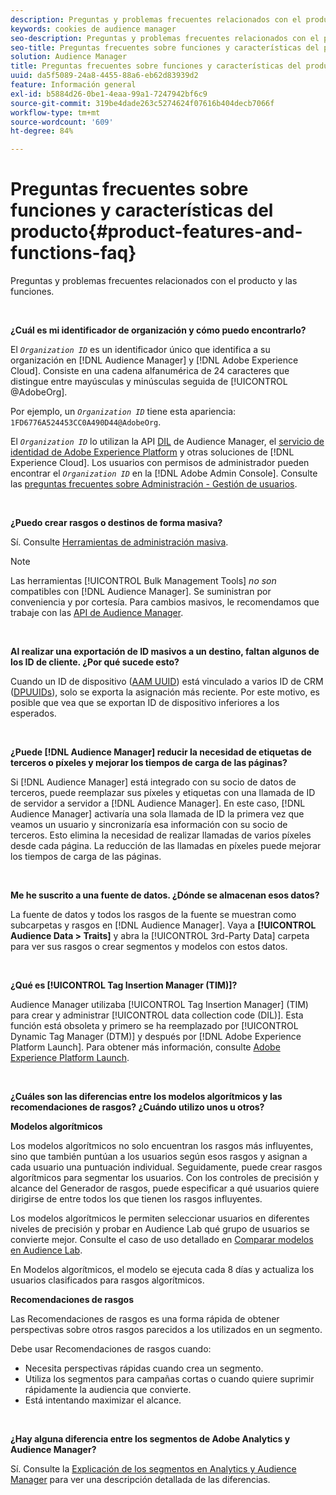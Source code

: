 ```yaml
---
description: Preguntas y problemas frecuentes relacionados con el producto y las funciones.
keywords: cookies de audience manager
seo-description: Preguntas y problemas frecuentes relacionados con el producto y las funciones.
seo-title: Preguntas frecuentes sobre funciones y características del producto
solution: Audience Manager
title: Preguntas frecuentes sobre funciones y características del producto
uuid: da5f5089-24a8-4455-88a6-eb62d83939d2
feature: Información general
exl-id: b5884d26-0be1-4eaa-99a1-7247942bf6c9
source-git-commit: 319be4dade263c5274624f07616b404decb7066f
workflow-type: tm+mt
source-wordcount: '609'
ht-degree: 84%

---
```


# Preguntas frecuentes sobre funciones y características del producto{#product-features-and-functions-faq}

Preguntas y problemas frecuentes relacionados con el producto y las funciones.

 

<!-- 

faq_features_functions.xml

 -->

**¿Cuál es mi identificador de organización y cómo puedo encontrarlo?**

El *`Organization ID`* es un identificador único que identifica a su organización en [!DNL Audience Manager] y [!DNL Adobe Experience Cloud]. Consiste en una cadena alfanumérica de 24 caracteres que distingue entre mayúsculas y minúsculas seguida de [!UICONTROL @AdobeOrg].

Por ejemplo, un *`Organization ID`* tiene esta apariencia: `1FD6776A524453CC0A490D44@AdobeOrg`.

El *`Organization ID`* lo utilizan la API [DIL](../dil/dil-overview.md) de Audience Manager, el [servicio de identidad de Adobe Experience Platform](https://experienceleague.adobe.com/docs/id-service/using/home.html) y otras soluciones de [!DNL Experience Cloud]. Los usuarios con permisos de administrador pueden encontrar el *`Organization ID`* en la [!DNL Adobe Admin Console]. Consulte las [preguntas frecuentes sobre Administración - Gestión de usuarios](https://experienceleague.adobe.com/docs/core-services/interface/manage-users-and-products/admin-getting-started.html).

 

**¿Puedo crear rasgos o destinos de forma masiva?**

Sí. Consulte [Herramientas de administración masiva](../reference/bulk-management-tools/bulk-management-intro.md).

>[!NOTE]
>
>Las herramientas [!UICONTROL Bulk Management Tools] *no son* compatibles con [!DNL Audience Manager]. Se suministran por conveniencia y por cortesía. Para cambios masivos, le recomendamos que trabaje con las [API de Audience Manager](../api/api.md).

 

**Al realizar una exportación de ID masivos a un destino, faltan algunos de los ID de cliente. ¿Por qué sucede esto?**

Cuando un ID de dispositivo ([AAM UUID](../reference/ids-in-aam.md)) está vinculado a varios ID de CRM ([DPUUIDs](../reference/ids-in-aam.md)), solo se exporta la asignación más reciente. Por este motivo, es posible que vea que se exportan ID de dispositivo inferiores a los esperados.

 

**¿Puede [!DNL Audience Manager] reducir la necesidad de etiquetas de terceros o píxeles y mejorar los tiempos de carga de las páginas?**

Si [!DNL Audience Manager] está integrado con su socio de datos de terceros, puede reemplazar sus píxeles y etiquetas con una llamada de ID de servidor a servidor a [!DNL Audience Manager]. En este caso, [!DNL Audience Manager] activaría una sola llamada de ID la primera vez que veamos un usuario y sincronizaría esa información con su socio de terceros. Esto elimina la necesidad de realizar llamadas de varios píxeles desde cada página. La reducción de las llamadas en píxeles puede mejorar los tiempos de carga de las páginas.

 

**Me he suscrito a una fuente de datos. ¿Dónde se almacenan esos datos?**

La fuente de datos y todos los rasgos de la fuente se muestran como subcarpetas y rasgos en [!DNL Audience Manager]. Vaya a **[!UICONTROL Audience Data > Traits]** y abra la [!UICONTROL 3rd-Party Data] carpeta para ver sus rasgos o crear segmentos y modelos con estos datos.

 

**¿Qué es [!UICONTROL Tag Insertion Manager (TIM)]?**

Audience Manager utilizaba [!UICONTROL Tag Insertion Manager] (TIM) para crear y administrar [!UICONTROL data collection code (DIL)]. Esta función está obsoleta y primero se ha reemplazado por [!UICONTROL Dynamic Tag Manager (DTM)] y después por [!DNL Adobe Experience Platform Launch]. Para obtener más información, consulte [Adobe Experience Platform Launch](https://experienceleague.adobe.com/docs/launch/using/home.html).

 

**¿Cuáles son las diferencias entre los modelos algorítmicos y las recomendaciones de rasgos? ¿Cuándo utilizo unos u otros?**

**Modelos algorítmicos**

Los modelos algorítmicos no solo encuentran los rasgos más influyentes, sino que también puntúan a los usuarios según esos rasgos y asignan a cada usuario una puntuación individual. Seguidamente, puede crear rasgos algorítmicos para segmentar los usuarios. Con los controles de precisión y alcance del Generador de rasgos, puede especificar a qué usuarios quiere dirigirse de entre todos los que tienen los rasgos influyentes.

Los modelos algorítmicos le permiten seleccionar usuarios en diferentes niveles de precisión y probar en Audience Lab qué grupo de usuarios se convierte mejor. Consulte el caso de uso detallado en [Comparar modelos en Audience Lab](../features/audience-lab/audience-lab-use-cases.md#compare-models).

En Modelos algorítmicos, el modelo se ejecuta cada 8 días y actualiza los usuarios clasificados para rasgos algorítmicos.

**Recomendaciones de rasgos**

Las Recomendaciones de rasgos es una forma rápida de obtener perspectivas sobre otros rasgos parecidos a los utilizados en un segmento.

Debe usar Recomendaciones de rasgos cuando:

* Necesita perspectivas rápidas cuando crea un segmento.
* Utiliza los segmentos para campañas cortas o cuando quiere suprimir rápidamente la audiencia que convierte.
* Está intentando maximizar el alcance.

 

**¿Hay alguna diferencia entre los segmentos de Adobe Analytics y Audience Manager?**

Sí. Consulte la [Explicación de los segmentos en Analytics y Audience Manager](https://experienceleague.adobe.com/docs/analytics/integration/audience-analytics/audience-analytics-workflow/aam-analytics-segments.html) para ver una descripción detallada de las diferencias.
